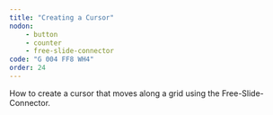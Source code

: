 ```yaml
---
title: "Creating a Cursor"
nodon: 
    - button
    - counter
    - free-slide-connector
code: "G 004 FF8 WH4"
order: 24
---
```

How to create a cursor that moves along a grid using the Free-Slide-Connector.